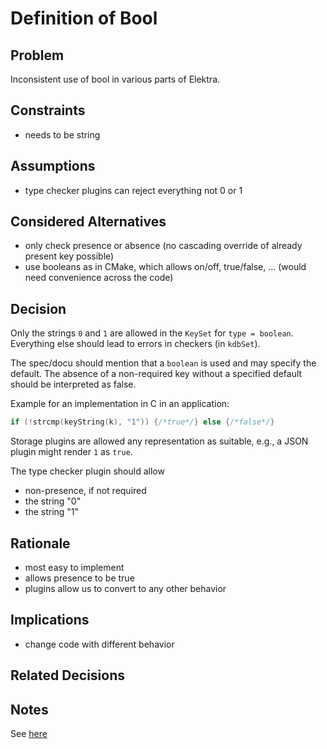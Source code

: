 # Definition of Bool

## Problem

Inconsistent use of bool in various parts of Elektra.

## Constraints

- needs to be string

## Assumptions

- type checker plugins can reject everything not 0 or 1

## Considered Alternatives

- only check presence or absence (no cascading override of already present key possible)
- use booleans as in CMake, which allows on/off, true/false, ... (would need convenience across the code)

## Decision

Only the strings `0` and `1` are allowed in the `KeySet` for `type = boolean`.
Everything else should lead to errors in checkers (in `kdbSet`).

The spec/docu should mention that a `boolean` is used and may specify the default.
The absence of a non-required key without a specified default should be interpreted as false.

Example for an implementation in C in an application:

```c
if (!strcmp(keyString(k), "1")) {/*true*/} else {/*false*/}
```

Storage plugins are allowed any representation as suitable, e.g., a JSON plugin might render `1` as `true`.

The type checker plugin should allow

- non-presence, if not required
- the string "0"
- the string "1"

## Rationale

- most easy to implement
- allows presence to be true
- plugins allow us to convert to any other behavior

## Implications

- change code with different behavior

## Related Decisions

## Notes

See [here](https://github.com/ElektraInitiative/libelektra/issues/308)
